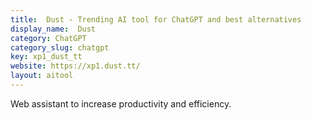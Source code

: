 ```yaml
---
title:  Dust - Trending AI tool for ChatGPT and best alternatives
display_name:  Dust
category: ChatGPT
category_slug: chatgpt
key: xp1_dust_tt
website: https://xp1.dust.tt/
layout: aitool
---
```


Web assistant to increase productivity and efficiency.
